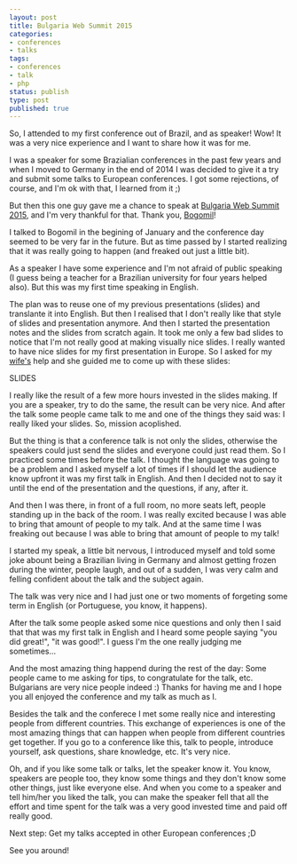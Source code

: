 ```yaml
---
layout: post
title: Bulgaria Web Summit 2015
categories:
- conferences
- talks
tags:
- conferences
- talk
- php
status: publish
type: post
published: true
---
```


So, I attended to my first conference out of Brazil, and as speaker! Wow! It was
a very nice experience and I want to share how it was for me.

I was a speaker for some Brazialian conferences in the past few years and when
I moved to Germany in the end of 2014 I was decided to give it a try and submit
some talks to European conferences. I got some rejections, of course, and I'm
ok with that, I learned from it ;)

But then this one guy gave me a chance to speak at
[Bulgaria Web Summit 2015](http://bulgariawebsummit.com), and I'm very thankful
for that. Thank you, [Bogomil](http://twitter.com/bogomil)!

I talked to Bogomil in the begining of January and the conference day seemed to
be very far in the future. But as time passed by I started realizing that it
was really going to happen (and freaked out just a little bit).

As a speaker I have some experience and I'm not afraid of public speaking (I
guess being a teacher for a Brazilian university for four years helped also).
But this was my first time speaking in English.

The plan was to reuse one of my previous presentations (slides) and translante
it into English. But then I realised that I don't really like that style of
slides and presentation anymore. And then I started the presentation notes and
the slides from scratch again. It took me only a few bad slides to notice that
I'm not really good at making visually nice slides. I really wanted to have
nice slides for my first presentation in Europe. So I asked for my
[wife's](http://flickr.com/cassialuz) help and she guided me to come up with
these slides:

SLIDES

I really like the result of a few more hours invested in the slides making. If
you are a speaker, try to do the same, the result can be very nice. And after
the talk some people came talk to me and one of the things they said was: I
really liked your slides. So, mission acoplished.

But the thing is that a conference talk is not only the slides, otherwise the
speakers could just send the slides and everyone could just read them. So I
practiced some times before the talk. I thought the language was going to be a
problem and I asked myself a lot of times if I should let the audience know
upfront it was my first talk in English. And then I decided not to say it until
the end of the presentation and the questions, if any, after it.

And then I was there, in front of a full room, no more seats left, people
standing up in the back of the room. I was really excited because I was able to
bring that amount of people to my talk. And at the same time I was freaking out
because I was able to bring that amount of people to my talk!

I started my speak, a little bit nervous, I introduced myself and told some joke
abount being a Brazilian living in Germany and almost getting frozen during the
winter, people laugh, and out of a sudden, I was very calm and felling
confident about the talk and the subject again.

The talk was very nice and I had just one or two moments of forgeting some term
in English (or Portuguese, you know, it happens).

After the talk some people asked some nice questions and only then I said that
that was my first talk in English and I heard some people saying "you did great!",
"it was good!". I guess I'm the one really judging me sometimes...

And the most amazing thing happend during the rest of the day: Some people came to
me asking for tips, to congratulate for the talk, etc. Bulgarians are very nice
people indeed :) Thanks for having me and I hope you all enjoyed the conference
and my talk as much as I.

Besides the talk and the conferece I met some really nice and interesting people
from different countries. This exchange of experiences is one of the most
amazing things that can happen when people from different countries get together.
If you go to a conference like this, talk to people, introduce yourself, ask
questions, share knowledge, etc. It's very nice.

Oh, and if you like some talk or talks, let the speaker know it. You know, speakers
are people too, they know some things and they don't know some other things, just
like everyone else. And when you come to a speaker and tell him/her you liked the
talk, you can make the speaker fell that all the effort and time spent for the
talk was a very good invested time and paid off really good.

Next step: Get my talks accepted in other European conferences ;D

See you around!
